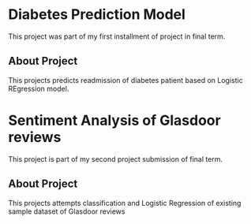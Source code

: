 # Diabetes Prediction Model

This project was part of my first installment of project in final term.

## About Project
This projects predicts readmission of diabetes patient based on Logistic REgression model.


# Sentiment Analysis of Glasdoor reviews

This project is part of my second project submission of final term.

## About Project
This projects attempts classification and Logistic Regression of existing sample dataset of Glasdoor reviews 

